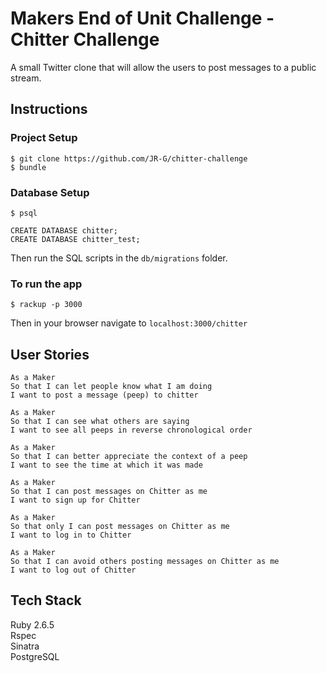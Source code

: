 Makers End of Unit Challenge - Chitter Challenge
====

A small Twitter clone that will allow the users to post messages to a public stream.


Instructions
---
### Project Setup
```
$ git clone https://github.com/JR-G/chitter-challenge
$ bundle
```
### Database Setup
```
$ psql

CREATE DATABASE chitter;
CREATE DATABASE chitter_test;
```
Then run the SQL scripts in the `db/migrations` folder.
### To run the app
```
$ rackup -p 3000
```
Then in your browser navigate to `localhost:3000/chitter`

User Stories
---
```
As a Maker
So that I can let people know what I am doing  
I want to post a message (peep) to chitter
```
```
As a Maker
So that I can see what others are saying  
I want to see all peeps in reverse chronological order
```
```
As a Maker
So that I can better appreciate the context of a peep
I want to see the time at which it was made
```
```
As a Maker
So that I can post messages on Chitter as me
I want to sign up for Chitter
```
```
As a Maker
So that only I can post messages on Chitter as me
I want to log in to Chitter
```
```
As a Maker
So that I can avoid others posting messages on Chitter as me
I want to log out of Chitter
```
Tech Stack
---
Ruby 2.6.5  
Rspec  
Sinatra  
PostgreSQL
